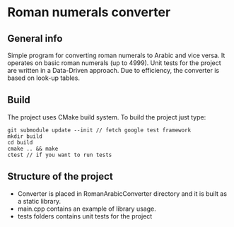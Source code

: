 # Roman numerals converter
## General info
Simple program for converting roman numerals to Arabic and vice versa. It operates on basic roman numerals (up to 4999). Unit tests for the project are written in a Data-Driven approach.
Due to efficiency, the converter is based on look-up tables.

## Build
The project uses CMake build system. To build the project just type:
```
git submodule update --init // fetch google test framework
mkdir build
cd build 
cmake .. && make
ctest // if you want to run tests
```
## Structure of the project

* Converter is placed in RomanArabicConverter directory and it is built as a static library. 
* main.cpp contains an example of library usage.
* tests folders contains unit tests for the project
